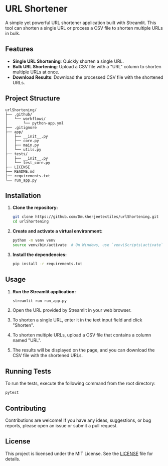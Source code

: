 # URL Shortener

A simple yet powerful URL shortener application built with Streamlit. This tool can shorten a single URL or process a CSV file to shorten multiple URLs in bulk.



## Features

-   **Single URL Shortening**: Quickly shorten a single URL.
-   **Bulk URL Shortening**: Upload a CSV file with a "URL" column to shorten multiple URLs at once.
-   **Download Results**: Download the processed CSV file with the shortened URLs.

## Project Structure

```
urlShortening/
├── .github/
│   └── workflows/
│       └── python-app.yml
├── .gitignore
├── app/
│   ├── __init__.py
│   ├── core.py
│   ├── main.py
│   └── utils.py
├── tests/
│   ├── __init__.py
│   └── test_core.py
├── LICENSE
├── README.md
|── requirements.txt
└── run_app.py
```

## Installation

1.  **Clone the repository:**

    ```bash
    git clone https://github.com/Dmukherjeetextiles/urlShortening.git
    cd urlShortening
    ```

2.  **Create and activate a virtual environment:**

    ```bash
    python -m venv venv
    source venv/bin/activate  # On Windows, use `venv\Scripts\activate`
    ```

3.  **Install the dependencies:**

    ```bash
    pip install -r requirements.txt
    ```

## Usage

1.  **Run the Streamlit application:**

    ```bash
    streamlit run run_app.py
    ```

2.  Open the URL provided by Streamlit in your web browser.

3.  To shorten a single URL, enter it in the text input field and click "Shorten".

4.  To shorten multiple URLs, upload a CSV file that contains a column named "URL".

5.  The results will be displayed on the page, and you can download the CSV file with the shortened URLs.

## Running Tests

To run the tests, execute the following command from the root directory:

```bash
pytest
```

## Contributing

Contributions are welcome! If you have any ideas, suggestions, or bug reports, please open an issue or submit a pull request.

## License

This project is licensed under the MIT License. See the [LICENSE](LICENSE) file for details.